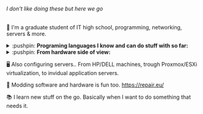 ###### I don't like doing these but here we go
:school: I'm a graduate student of IT high school, programming, networking, servers & more.

<details>
  <summary>:pushpin: <b>Programing languages I know and can do stuff with so far:</b></summary>
  
  <!--START_SECTION-->
  - Python - [NCPlyn/ArDash](https://github.com/NCPlyn/ArDash), [NCPlyn/follow_face_python_arduino](https://github.com/NCPlyn/follow_face_python_arduino)
  - JS,JQuery,NodeJS,HTML,PHP - [NCPlyn/Lidl4chan](https://github.com/NCPlyn/Lidl4chan) , [moravec-servis.eu](http://www.moravec-servis.eu/) , [Online RadioStation](https://github.com/NCPlyn/shoutcast_web)...
  - C,C#,*C++*,VB.Net - [NCPlyn/ProtogenHelmet-ESP32](https://github.com/NCPlyn/ProtogenHelmet-ESP32) , [NCPlyn/PortalSelect](https://github.com/NCPlyn/PortalSelect) , [NCPlyn/CarStatsTracker](https://github.com/NCPlyn/CarStatsTracker)...
  - Java - Little bit of Android Studio ([NCPlyn/CFC](https://github.com/NCPlyn/CFC)) and Minecraft server plugins :D
  - That should be it from what I remember with some examples...
  <!--END_SECTION-->
</details>

<details>
  <summary>:pushpin: <b>From hardware side of view:</b></summary>
  
  <!--START_SECTION-->
  - A lot of DIY stuff, hardware is my hobby. Arduinos, ESPs...
  - Emulating E46 cluster messages, SimHub tachometer, high power LED lights with custom battery packs...
  - Reparing gaming steering wheels, TVs, PCs & notebooks, power supplies etc...
  - And a lot more with soldering and building stuff since I was 6yo.
  <!--END_SECTION-->
</details>

:desktop_computer: Also configuring servers.. From HP/DELL machines, trough Proxmox/ESXi virtualization, to invidual application servers.

:sparkler: Modding software and hardware is fun too. https://repair.eu/

:books: I learn new stuff on the go. Basically when I want to do something that needs it.
